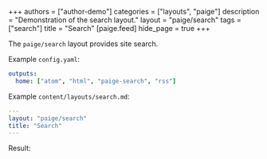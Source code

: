 +++
authors = ["author-demo"]
categories = ["layouts", "paige"]
description = "Demonstration of the search layout."
layout = "paige/search"
tags = ["search"]
title = "Search"
[paige.feed]
hide_page = true
+++

The `paige/search` layout provides site search.

<!--more-->

Example `config.yaml`:

```yaml
outputs:
  home: ["atom", "html", "paige-search", "rss"]
```

Example `content/layouts/search.md`:

```yaml
---
layout: "paige/search"
title: "Search"
---
```

Result:
